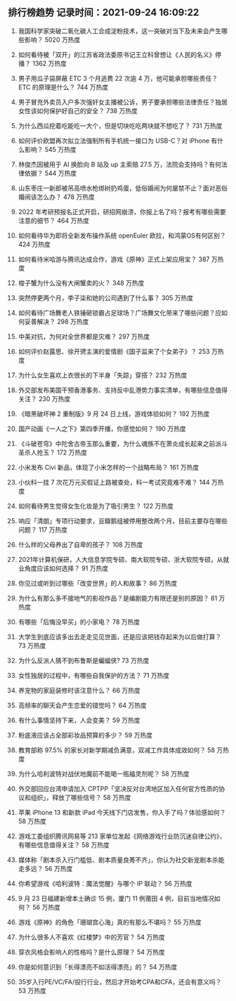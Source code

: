 
## 排行榜趋势 记录时间：2021-09-24 16:09:22
  
  1. 我国科学家突破二氧化碳人工合成淀粉技术，这一突破对当下及未来会产生哪些影响？ 5020 万热度
    
  2. 如何看待被「双开」的江苏省政法委原书记王立科曾想让《人民的名义》停播？ 1362 万热度
    
  3. 男子用瓜子袋屏蔽 ETC 3 个月逃费 22 次逾 4 万，他可能承担哪些责任？ETC 的原理是什么？ 744 万热度
    
  4. 男子冒充外卖员入户多次强奸女主播被公诉，男子要承担哪些法律责任？独居女性该如何保护好自己的安全？ 738 万热度
    
  5. 为什么西瓜挖着吃能吃一大个，但是切块吃吃两块就不想吃了？ 731 万热度
    
  6. 如何评价欧盟再次拟立法强制所有手机统一接口为 USB-C？对 iPhone 有什么影响？ 545 万热度
    
  7. 林俊杰因被用于 AI 换脸向 B 站及 up 主索赔 27.5 万，法院会支持吗？有何法律依据？ 544 万热度
    
  8. 山东枣庄一新郎被吊高喷水枪绑树扔鸡蛋，低俗婚闹为何屡禁不止？面对恶俗婚闹该怎么办？ 478 万热度
    
  9. 2022 年考研预报名正式开启，研招网崩溃，你报上名了吗？报考有哪些需要注意的细节？ 464 万热度
    
  10. 如何看待华为即将全新发布操作系统 openEuler 欧拉，和鸿蒙OS有何区别？ 424 万热度
    
  11. 如何看待米哈游与腾讯达成合作，游戏《原神》正式上架应用宝？ 387 万热度
    
  12. 梭子蟹为什么没有大闸蟹卖的火？ 348 万热度
    
  13. 突然停更两个月，李子柒和她的公司遇到了什么事？ 305 万热度
    
  14. 如何看待广场舞老人铁锤砸锁霸占足球场？广场舞文化带来了哪些问题？应如何妥善解决？ 298 万热度
    
  15. 中美对抗，为何对全世界都是灾难？ 297 万热度
    
  16. 如何评价赵露思、徐开骋主演的爱情剧《国子监来了个女弟子》？ 253 万热度
    
  17. 为什么女生喜欢上衣很长的下半身「失踪」穿搭？ 232 万热度
    
  18. 外交部发布美国干预香港事务、支持反中乱港势力事实清单，有哪些信息值得关注？ 230 万热度
    
  19. 《暗黑破坏神 2 重制版》9 月 24 日上线，游戏体验如何？ 192 万热度
    
  20. 国产动画《一人之下》第四季开播，你感觉如何？ 190 万热度
    
  21. 《斗破苍穹》中陀舍古帝玉那么重要，为什么魂族不在萧炎成长起来之前派斗圣杀人抢玉？ 172 万热度
    
  22. 小米发布 Civi 新品，体现了小米怎样的一个战略布局？ 161 万热度
    
  23. 小伙科一挂 7 次花万元买假证上路被查处，科一考试究竟难不难？ 144 万热度
    
  24. 如何看待男生觉得女生化妆是为了吸引男生？ 122 万热度
    
  25. 响应「清朗」专项行动要求，豆瓣鹅组被停用整改两个月，目前主要存在哪些问题？ 117 万热度
    
  26. 什么样的父母养出了自卑的孩子？ 108 万热度
    
  27. 2021年计算机保研，人大信息学院专硕、南大软院专硕、浙大软院专硕，从就业角度应该如何选择？ 91 万热度
    
  28. 你见过或听到过哪些「改变世界」的人和故事？ 86 万热度
    
  29. 为什么有那么多不接地气的影视作品？是编剧能力有限还是别的原因？ 81 万热度
    
  30. 有哪些「后悔没早买」的小家电？ 78 万热度
    
  31. 大学生到底应该多出去走走见见世面，还是应该把钱存起来为以后做打算？ 73 万热度
    
  32. 为什么反派人猜不到布鲁斯是蝙蝠侠? 73 万热度
    
  33. 女性独居的过程中，有哪些自我保护的方法？ 71 万热度
    
  34. 养宠物的家庭装修时该注意什么？ 66 万热度
    
  35. 高频率的聊天会产生恋爱的错觉吗？ 64 万热度
    
  36. 有什么事情坚持下来，人会变美？ 59 万热度
    
  37. 粉底液应该占全部彩妆品预算的多少？ 59 万热度
    
  38. 教育部称 97.5% 的家长对新学期减负满意，双减工作具体成效如何？ 58 万热度
    
  39. 为什么哈利波特对战伏地魔前不能喝一瓶福灵剂呢？ 58 万热度
    
  40. 外交部回应台湾申请加入 CPTPP「坚决反对台湾地区加入任何官方性质的协议和组织」，释放了哪些信号？ 58 万热度
    
  41. 苹果 iPhone 13 和新款 iPad 今天线下门店发售，你入手了吗？体验感如何？ 58 万热度
    
  42. 游戏工委组织腾讯网易等 213 家单位发起《网络游戏行业防沉迷自律公约》，有哪些信息值得关注？ 58 万热度
    
  43. 媒体称「剧本杀入行门槛低、剧本质量良莠不齐」，你认为社交新宠剧本杀能走多远？ 56 万热度
    
  44. 你希望游戏《哈利波特：魔法觉醒》与哪个 IP 联动？ 56 万热度
    
  45. 9 月 23 日福建新增本土确诊 15 例，厦门 11 例莆田 4 例，目前当地情况如何？ 56 万热度
    
  46. 游戏《原神》的角色「珊瑚宫心海」真的有那么不堪吗？ 55 万热度
    
  47. 为什么很多人不喜欢《红楼梦》中的芳官？ 54 万热度
    
  48. 穿衣风格会影响人的性格吗？是什么原理？ 54 万热度
    
  49. 你是如何意识到「长得漂亮不如活得漂亮」的？ 54 万热度
    
  50. 35岁入行PE/VC/FA/投行行业，然后才开始考CPA和CFA，还会有意义吗？ 53 万热度
    